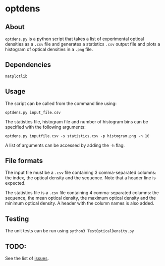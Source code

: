 # optdens

## About

`optdens.py` is a python script that takes a list of experimental optical
densities as a `.csv` file and generates a statistics `.csv` output file and
plots a histogram of optical densities in a `.png` file.

## Dependencies

```matplotlib```

## Usage

The script can be called from the command line using:

```
optdens.py input_file.csv
```

The statistics file, histogram file and number of histogram bins can be
specified with the following arguments:

```
optdens.py inputfile.csv -s statistics.csv -p histogram.png -n 10
```

A list of arguments can be accessed by adding the `-h` flag.

## File formats

The input file must be a `.csv` file containing 3 comma-separated columns: the
index, the optical density and the sequence. Note that a header line is
expected.

The statistics file is a `.csv` file containing 4 comma-separated columns: the
sequence, the mean optical density, the maximum optical density and the minimum
optical density. A header with the column names is also added.

## Testing

The unit tests can be run using `python3 TestOpticalDensity.py`

## TODO:

See the list of [issues](https://github.com/Paraquat/senior-rse/issues).
